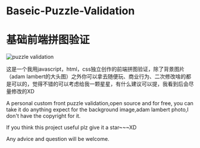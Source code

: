 # Baseic-Puzzle-Validation
# 基础前端拼图验证

![puzzle validation](https://user-images.githubusercontent.com/84452882/197450765-ecc3e5dc-e427-4906-b1ad-50c0c10bcc6f.png)



这是一个我用javascript，html，css独立创作的前端拼图验证，除了背景图片（adam lambert的大头图）之外你可以拿去随便玩、商业行为、二次修改啥的都是可以的，觉得不错的可以考虑给我一颗星星，有什么建议可以提，我看到后会尽量修改的XD


A personal custom front puzzle validation,open source and for free, you can take it do anything expect for the background image,adam lambert photo,I don't have the copyright for it.

If you think this project useful plz give it a star~~~XD

Any advice and question will be welcome.
